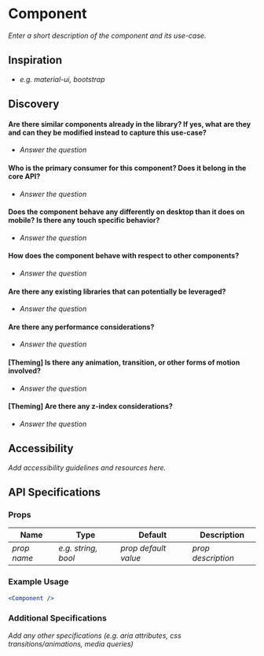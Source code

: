 Component
=========

*Enter a short description of the component and its use-case.*

Inspiration
-----------

* *e.g. material-ui, bootstrap*

Discovery
---------

#### Are there similar components already in the library? If yes, what are they and can they be modified instead to capture this use-case?

* *Answer the question*

#### Who is the primary consumer for this component? Does it belong in the core API?

* *Answer the question*

#### Does the component behave any differently on desktop than it does on mobile? Is there any touch specific behavior?

* *Answer the question*

#### How does the component behave with respect to other components?

* *Answer the question*

#### Are there any existing libraries that can potentially be leveraged?

* *Answer the question*

#### Are there any performance considerations?

* *Answer the question*

#### [Theming] Is there any animation, transition, or other forms of motion involved?

* *Answer the question*

#### [Theming] Are there any z-index considerations?

* *Answer the question*

Accessibility
-------------

*Add accessibility guidelines and resources here.*

API Specifications
------------------

### Props

| Name | Type | Default | Description |
| ---- | ---- | ------- | ----------- |
| *prop name* | *e.g. string, bool* | *prop default value* | *prop description* |

### Example Usage

```jsx
<Component />
```

### Additional Specifications

*Add any other specifications (e.g. aria attributes, css transitions/animations, media queries)*
